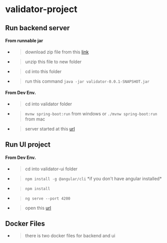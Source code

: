 # validator-project

## Run backend server

  #### From runnable jar
  - >download zip file from this [link](https://drive.google.com/file/d/1Ct9luwwoM48vQkdFxXMTfyutcCW1inuz/view?usp=sharing)
  - >unzip this file to new folder
  - >cd into this folder
  - >run this command `java -jar validator-0.0.1-SNAPSHOT.jar`

  #### From Dev Env.
  - >cd into validator folder
  - >`mvnw spring-boot:run` from windows or `./mvnw spring-boot:run` from mac
  - >server started at this [url](http://localhost:8080/)

## Run UI project
#### From Dev Env.
- >cd into validator-ui folder
- >`npm install -g @angular/cli` \*if you don't have angular installed\*
- >`npm install`
- >`ng serve --port 4200`
- >open this [url](http://localhost:4200/)

## Docker Files
- >there is two docker files for backend and ui
